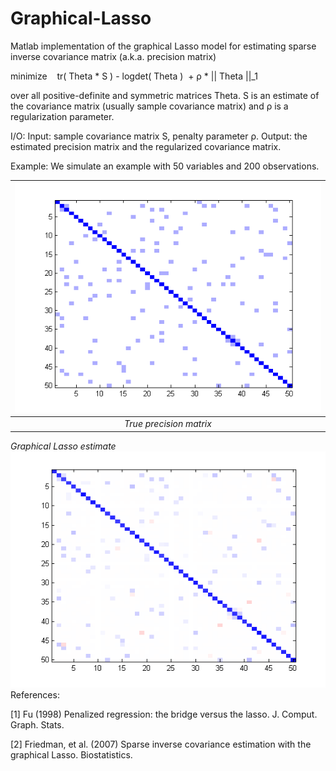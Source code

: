 # Graphical-Lasso
 Matlab implementation of the graphical Lasso model for estimating sparse inverse covariance matrix (a.k.a. precision matrix)

minimize    tr( Theta * S ) - logdet( Theta )  + ρ * || Theta ||_1

over all positive-definite and symmetric matrices Theta. S is an estimate of the covariance matrix (usually sample covariance matrix) and ρ is a regularization parameter.

I/O:
Input: sample covariance matrix S, penalty parameter ρ.
Output: the estimated precision matrix and the regularized covariance matrix.

Example:
We simulate an example with 50 variables and 200 observations.

| ![True precision matrix](./img/true_precmat.png) | 
|:--:| 
| *True precision matrix* |


*Graphical Lasso estimate*
![Estimated precision matrix by graphical Lasso](./img/glasso_precmat.png?raw=true "Graphical Lasso estimate")
References:

[1] Fu (1998) Penalized regression: the bridge versus the lasso. J. Comput. Graph. Stats.

[2] Friedman, et al. (2007) Sparse inverse covariance estimation with the graphical Lasso. Biostatistics.
